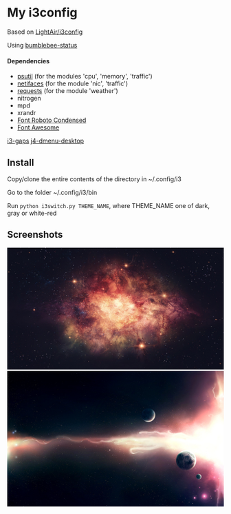 # My i3config

Based on [LightAir/i3config](https://github.com/LightAir/i3config)

Using [bumblebee-status](https://github.com/tobi-wan-kenobi/bumblebee-status)

#### Dependencies
- [psutil](https://www.archlinux.org/packages/community/x86_64/python-psutil/) (for the modules 'cpu', 'memory', 'traffic')
- [netifaces](https://www.archlinux.org/packages/community/x86_64/python-netifaces/) (for the module 'nic', 'traffic')
- [requests](https://www.archlinux.org/packages/extra/any/python-requests/) (for the module 'weather')
- nitrogen
- mpd
- xrandr
- [Font Roboto Condensed](https://aur.archlinux.org/packages/ttf-roboto/)
- [Font Awesome](https://aur.archlinux.org/packages/ttf-font-awesome/)

[i3-gaps](https://aur.archlinux.org/packages/i3-gaps-git/)
[j4-dmenu-desktop](https://github.com/enkore/j4-dmenu-desktop)

## Install
Copy/clone the entire contents of the directory in ~/.config/i3

Go to the folder ~/.config/i3/bin

Run ```python i3switch.py THEME_NAME```, where THEME_NAME one of dark, gray or white-red

## Screenshots
![scrrenshot](/bg/univ2.jpg)
![scrrenshot](/bg/univ1.jpg)
